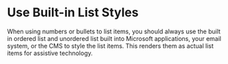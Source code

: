 # Use Built-in List Styles

When using numbers or bullets to list items, you should always use the built in ordered list and unordered list built into Microsoft applications, your email system, or the CMS to style the list items. This renders them as actual list items for assistive technology. 

